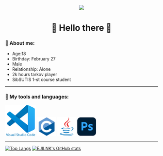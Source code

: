 <div id="header" align="center">
  <img src="https://media.myshows.me/episodes/760/0/f3/0f343fe71066dd7ae4ec2828d362bd16.jpg" width="1200"/>
  
  <h1>
    🤍 Hello there 🤍
  </h1>

</div>

### 🤍 About me:

-  Age:18 
-  Birthday: February 27
-  Male
-  Relationship: Alone
-  2k hours tarkov player
-  SibSUTIS 1-st course student

---
  

### 🤍 My tools and languages:


<img src="https://github.com/devicons/devicon/blob/master/icons/vscode/vscode-original-wordmark.svg"  height="102"/> <img src="https://github.com/devicons/devicon/blob/master/icons/c/c-original.svg"  height="62"/> <img src="https://github.com/devicons/devicon/blob/master/icons/java/java-original.svg"  height="62"/> <img src="https://github.com/devicons/devicon/blob/master/icons/photoshop/photoshop-original.svg"  height="62"/>

---



[![Top Langs](https://github-readme-stats.vercel.app/api/top-langs/?username=EJILNK)](https://github.com/anuraghazra/github-readme-stats)
[![EJILNK's GitHub stats](https://github-readme-stats.vercel.app/api?username=EJILNK)](https://github.com/anuraghazra/github-readme-stats)

